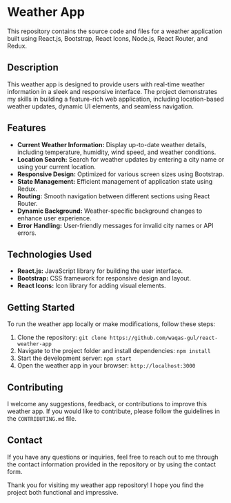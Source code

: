 # Weather App

This repository contains the source code and files for a weather application built using React.js, Bootstrap, React Icons, Node.js, React Router, and Redux.

## Description

This weather app is designed to provide users with real-time weather information in a sleek and responsive interface. The project demonstrates my skills in building a feature-rich web application, including location-based weather updates, dynamic UI elements, and seamless navigation.

## Features

- **Current Weather Information:** Display up-to-date weather details, including temperature, humidity, wind speed, and weather conditions.
- **Location Search:** Search for weather updates by entering a city name or using your current location.
- **Responsive Design:** Optimized for various screen sizes using Bootstrap.
- **State Management:** Efficient management of application state using Redux.
- **Routing:** Smooth navigation between different sections using React Router.
- **Dynamic Background:** Weather-specific background changes to enhance user experience.
- **Error Handling:** User-friendly messages for invalid city names or API errors.

## Technologies Used

- **React.js:** JavaScript library for building the user interface.
- **Bootstrap:** CSS framework for responsive design and layout.
- **React Icons:** Icon library for adding visual elements.

## Getting Started

To run the weather app locally or make modifications, follow these steps:

1. Clone the repository: `git clone https://github.com/waqas-gul/react-weather-app`
2. Navigate to the project folder and install dependencies: `npm install`
3. Start the development server: `npm start`
4. Open the weather app in your browser: `http://localhost:3000`

## Contributing

I welcome any suggestions, feedback, or contributions to improve this weather app. If you would like to contribute, please follow the guidelines in the `CONTRIBUTING.md` file.

## Contact

If you have any questions or inquiries, feel free to reach out to me through the contact information provided in the repository or by using the contact form.

Thank you for visiting my weather app repository! I hope you find the project both functional and impressive.
